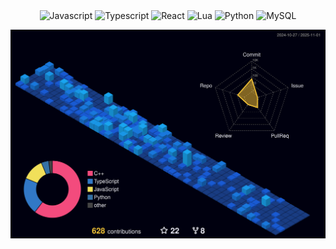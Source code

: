 <div align="center">
        <img alt="Javascript" src="https://img.shields.io/badge/-JAVASCRIPT-black?style=for-the-badge&logo=JavaScript&logoColor=7289DA"></a>
        <img alt="Typescript" src="https://img.shields.io/badge/-Typescript-black?style=for-the-badge&logo=typescript&logoColor=7289DA"></a>
        <img alt="React" src="https://img.shields.io/badge/-React-black?style=for-the-badge&logo=React&logoColor=7289DA"></a>
        <img alt="Lua" src="https://img.shields.io/badge/-Lua-black?style=for-the-badge&logo=Lua&logoColor=7289DA"></a>
        <img alt="Python" src="https://img.shields.io/badge/-Python-black?style=for-the-badge&logo=Python&logoColor=7289DA"></a>
        <img alt="MySQL" src="https://img.shields.io/badge/-Mysql-black?style=for-the-badge&logo=Mysql&logoColor=7289DA"></a>
</div>

![profile-3d](./profile-3d-contrib/profile-night-view.svg)